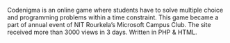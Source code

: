 Codenigma is an online game where students have to solve multiple choice and programming problems within a time constraint. 
This game became a part of annual event of NIT Rourkela’s Microsoft Campus Club. 
The site received more than 3000 views in 3 days. Written in PHP & HTML.
